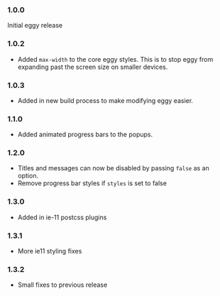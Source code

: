 ### 1.0.0
Initial eggy release
### 1.0.2
* Added `max-width` to the core eggy styles. This is to stop eggy from expanding past the screen size on smaller devices.
### 1.0.3
* Added in new build process to make modifying eggy easier.
### 1.1.0
* Added animated progress bars to the popups.
### 1.2.0
* Titles and messages can now be disabled by passing `false` as an option.
* Remove progress bar styles if `styles` is set to false
### 1.3.0
* Added in ie-11 postcss plugins
### 1.3.1
* More ie11 styling fixes
### 1.3.2
* Small fixes to previous release